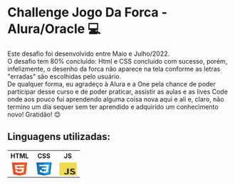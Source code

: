 # Challenge Jogo Da Forca - Alura/Oracle 💻
Este desafio foi desenvolvido entre Maio e Julho/2022.<br>
O desafio tem 80% concluído: Html e CSS concluído com sucesso, porém, infelizmente, o desenho da forca não aparece na tela conforme 
as letras "erradas" são escolhidas pelo usuário.<br>
De qualquer forma, eu agradeço à Alura e a One pela chance de poder participar desse curso e de poder praticar, 
assistir as aulas e as lives Code onde aos pouco fui aprendendo alguma coisa nova aqui e ali e, claro, 
não termino um dia sequer sem ter aprendido e adquirido um conhecimento novo! 
Gratidão! 😊

<h2> Linguagens utilizadas: </h2>

<table>
<tr>
  <th> HTML </th>
  <th> CSS </th>
  <th> JS </th>
</tr>
<tr>
  <td> <img align="center" alt="HTML" height="30" width="40" src="https://raw.githubusercontent.com/devicons/devicon/master/icons/html5/html5-original.svg"> </td>
  <td> <img align="center" alt="CSS" height="30" width="40" src="https://raw.githubusercontent.com/devicons/devicon/master/icons/css3/css3-original.svg"> </td>
  <td> <img align="center" alt="JS" height="30" width="40" src="https://github.com/devicons/devicon/blob/master/icons/javascript/javascript-original.svg"> </td>
</tr>
</table>
